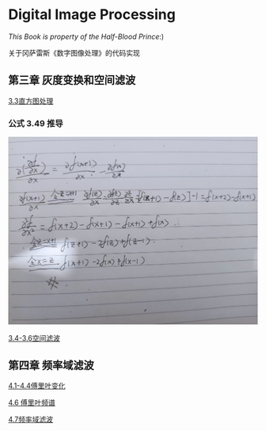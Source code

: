 # Digital Image Processing

*This Book is property of the Half-Blood Prince*:)

关于冈萨雷斯《数字图像处理》的代码实现

## 第三章 灰度变换和空间滤波
[3.3直方图处理](.\灰度变换与空间滤波\hist_demo.py)

### 公式 3.49 推导

<img src="assets/lapras-1653658573462.jpg" alt="lapras" style="zoom:50%;" />

[3.4-3.6空间滤波](.\灰度变换与空间滤波\filter_demo.py)

## 第四章 频率域滤波

[4.1-4.4傅里叶变化](./频率域滤波/fft.md)

[4.6 傅里叶频谱](./频率域滤波/FFT.ipynb)

[4.7频率域滤波](./频率域滤波/FFT.ipynb)

